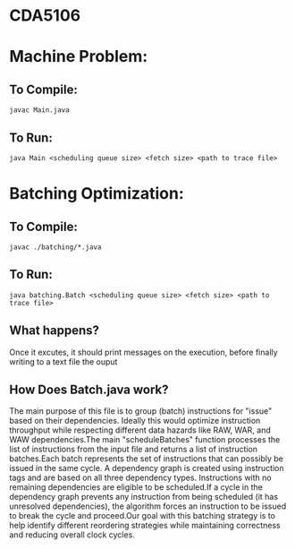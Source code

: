 # CDA5106

# Machine Problem:
## To Compile:
`javac Main.java`

## To Run:
`java Main <scheduling queue size> <fetch size> <path to trace file>`

# Batching Optimization:
## To Compile:
`javac ./batching/*.java`

## To Run:
`java batching.Batch <scheduling queue size> <fetch size> <path to trace file>`

## What happens?
Once it excutes, it should print messages on the execution, before finally writing to a text file the ouput

## How Does Batch.java work?
The main purpose of this file is to group (batch) instructions for "issue" based on their dependencies. Ideally this would optimize instruction throughput while respecting different data hazards like RAW, WAR, and WAW dependencies.The main "scheduleBatches" function processes the list of instructions from the input file and returns a list of instruction batches.Each batch represents the set of instructions that can possibly be issued in the same cycle. A dependency graph is created using instruction tags and are based on all three dependency types. Instructions with no remaining dependencies are eligible to be scheduled.If a cycle in the dependency graph prevents any instruction from being scheduled (it has unresolved dependencies), the algorithm forces an instruction to be issued to break the cycle and proceed.Our goal with this batching strategy is to help identify different reordering strategies while maintaining correctness and reducing overall clock cycles. 
